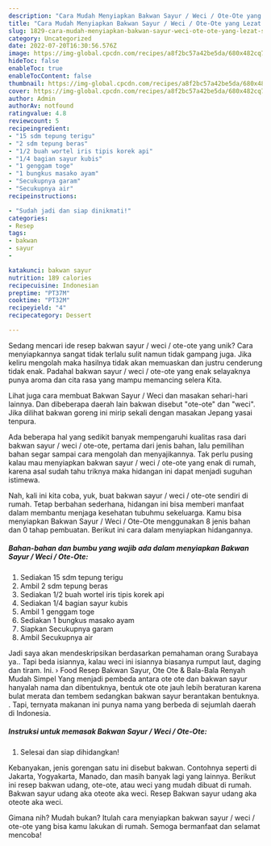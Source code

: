 ```yaml
---
description: "Cara Mudah Menyiapkan Bakwan Sayur / Weci / Ote-Ote yang Lezat Sekali"
title: "Cara Mudah Menyiapkan Bakwan Sayur / Weci / Ote-Ote yang Lezat Sekali"
slug: 1829-cara-mudah-menyiapkan-bakwan-sayur-weci-ote-ote-yang-lezat-sekali
category: Uncategorized
date: 2022-07-20T16:30:56.576Z
image: https://img-global.cpcdn.com/recipes/a8f2bc57a42be5da/680x482cq70/bakwan-sayur-weci-ote-ote-foto-resep-utama.jpg
hideToc: false
enableToc: true
enableTocContent: false
thumbnail: https://img-global.cpcdn.com/recipes/a8f2bc57a42be5da/680x482cq70/bakwan-sayur-weci-ote-ote-foto-resep-utama.jpg
cover: https://img-global.cpcdn.com/recipes/a8f2bc57a42be5da/680x482cq70/bakwan-sayur-weci-ote-ote-foto-resep-utama.jpg
author: Admin
authorAv: notfound
ratingvalue: 4.8
reviewcount: 5
recipeingredient:
- "15 sdm tepung terigu"
- "2 sdm tepung beras"
- "1/2 buah wortel iris tipis korek api"
- "1/4 bagian sayur kubis"
- "1 genggam toge"
- "1 bungkus masako ayam"
- "Secukupnya garam"
- "Secukupnya air"
recipeinstructions:

- "Sudah jadi dan siap dinikmati!"
categories:
- Resep
tags:
- bakwan
- sayur
- 

katakunci: bakwan sayur  
nutrition: 189 calories
recipecuisine: Indonesian
preptime: "PT37M"
cooktime: "PT32M"
recipeyield: "4"
recipecategory: Dessert

---
```





Sedang mencari ide resep bakwan sayur / weci / ote-ote yang unik? Cara menyiapkannya sangat tidak terlalu sulit namun tidak gampang juga. Jika keliru mengolah maka hasilnya tidak akan memuaskan dan justru cenderung tidak enak. Padahal bakwan sayur / weci / ote-ote yang enak selayaknya punya aroma dan cita rasa yang mampu memancing selera Kita.





Lihat juga cara membuat Bakwan Sayur / Weci dan masakan sehari-hari lainnya. Dan dibeberapa daerah lain bakwan disebut &#34;ote-ote&#34; dan &#34;weci&#34;. Jika dilihat bakwan goreng ini mirip sekali dengan masakan Jepang yasai tenpura.

Ada beberapa hal yang sedikit banyak mempengaruhi kualitas rasa dari bakwan sayur / weci / ote-ote, pertama dari jenis bahan, lalu pemilihan bahan segar sampai cara mengolah dan menyajikannya. Tak perlu pusing kalau mau menyiapkan bakwan sayur / weci / ote-ote yang enak di rumah, karena asal sudah tahu triknya maka hidangan ini dapat menjadi suguhan istimewa.






Nah, kali ini kita coba, yuk, buat bakwan sayur / weci / ote-ote sendiri di rumah. Tetap berbahan sederhana, hidangan ini bisa memberi manfaat dalam membantu menjaga kesehatan tubuhmu sekeluarga. Kamu bisa menyiapkan Bakwan Sayur / Weci / Ote-Ote menggunakan 8 jenis bahan dan 0 tahap pembuatan. Berikut ini cara dalam menyiapkan hidangannya.

<!--inarticleads1-->

##### Bahan-bahan dan bumbu yang wajib ada dalam menyiapkan Bakwan Sayur / Weci / Ote-Ote:

1. Sediakan 15 sdm tepung terigu
1. Ambil 2 sdm tepung beras
1. Sediakan 1/2 buah wortel iris tipis korek api
1. Sediakan 1/4 bagian sayur kubis
1. Ambil 1 genggam toge
1. Sediakan 1 bungkus masako ayam
1. Siapkan Secukupnya garam
1. Ambil Secukupnya air


Jadi saya akan mendeskripsikan berdasarkan pemahaman orang Surabaya ya.. Tapi beda isiannya, kalau weci ini isiannya biasanya rumput laut, daging dan tiram. Ini. › Food Resep Bakwan Sayur, Ote Ote &amp; Bala-Bala Renyah Mudah Simpel Yang menjadi pembeda antara ote ote dan bakwan sayur hanyalah nama dan dibentuknya, bentuk ote ote jauh lebih beraturan karena bulat merata dan tembem sedangkan bakwan sayur berantakan bentuknya. . Tapi, ternyata makanan ini punya nama yang berbeda di sejumlah daerah di Indonesia. 

<!--inarticleads2-->

##### Instruksi untuk memasak Bakwan Sayur / Weci / Ote-Ote:


1. Selesai dan siap dihidangkan!

Kebanyakan, jenis gorengan satu ini disebut bakwan. Contohnya seperti di Jakarta, Yogyakarta, Manado, dan masih banyak lagi yang lainnya. Berikut ini resep bakwan udang, ote-ote, atau weci yang mudah dibuat di rumah. Bakwan sayur udang aka oteote aka weci. Resep Bakwan sayur udang aka oteote aka weci. 

Gimana nih? Mudah bukan? Itulah cara menyiapkan bakwan sayur / weci / ote-ote yang bisa kamu lakukan di rumah. Semoga bermanfaat dan selamat mencoba!
